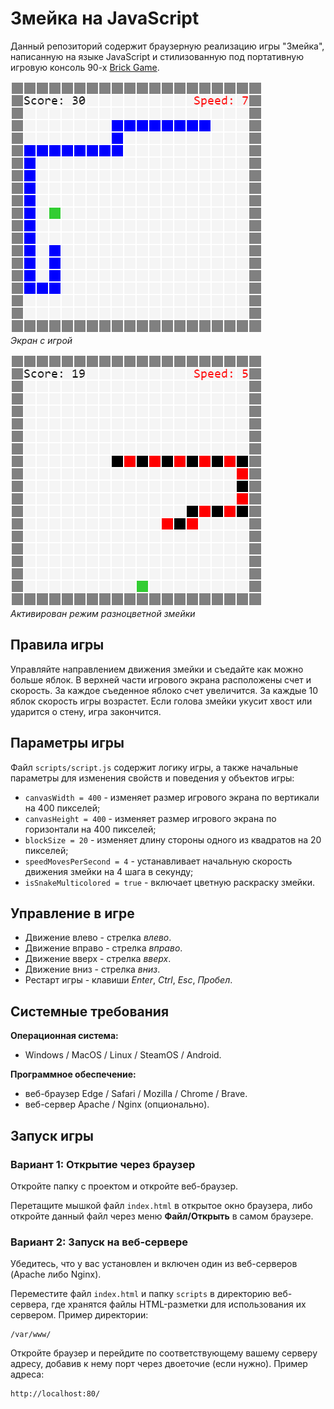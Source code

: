 # Змейка на JavaScript

Данный репозиторий содержит браузерную реализацию игры "Змейка", написанную на языке JavaScript и стилизованную под портативную игровую консоль 90-х [Brick Game](https://ru.wikipedia.org/wiki/Brick_Game).

![Экран](./screen-snake-default.png "Экран игры")\
*Экран с игрой*

![Разноцветная змейка](./screen-snake-multicolor.png "Режим разноцветной змейки")\
*Активирован режим разноцветной змейки*

## Правила игры

Управляйте направлением движения змейки и съедайте как можно больше яблок. В верхней части игрового экрана расположены счет и скорость. За каждое съеденное яблоко счет увеличится. За каждые 10 яблок скорость игры возрастет. Если голова змейки укусит хвост или ударится о стену, игра закончится.

## Параметры игры

Файл `scripts/script.js` содержит логику игры, а также начальные параметры для изменения свойств и поведения у объектов игры:

- `canvasWidth = 400` - изменяет размер игрового экрана по вертикали на 400 пикселей;
- `canvasHeight = 400` - изменяет размер игрового экрана по горизонтали на 400 пикселей;
- `blockSize = 20` - изменяет длину стороны одного из квадратов на 20 пикселей;
- `speedMovesPerSecond = 4` - устанавливает начальную скорость движения змейки на 4 шага в секунду;
- `isSnakeMulticolored = true` - включает цветную раскраску змейки.

## Управление в игре

* Движение влево - стрелка *влево*.
* Движение вправо - стрелка *вправо*.
* Движение вверх - стрелка *вверх*.
* Движение вниз - стрелка *вниз*.
* Рестарт игры - клавиши *Enter*, *Ctrl*, *Esc*, *Пробел*.

## Системные требования

**Операционная система:**

- Windows / MacOS / Linux / SteamOS / Android.

**Программное обеспечение:**

- веб-браузер Edge / Safari / Mozilla / Chrome / Brave.
- веб-сервер Apache / Nginx (опционально).

## Запуск игры

### Вариант 1: Открытие через браузер

Откройте папку с проектом и откройте веб-браузер.

Перетащите мышкой файл `index.html` в открытое окно браузера, либо откройте данный файл через меню **Файл/Открыть** в самом браузере.

### Вариант 2: Запуск на веб-сервере

Убедитесь, что у вас установлен и включен один из веб-серверов (Apache либо Nginx).

Переместите файл `index.html` и папку `scripts` в директорию веб-сервера, где хранятся файлы HTML-разметки для использования их сервером. Пример директории:

```
/var/www/
```

Откройте браузер и перейдите по соответствующему вашему серверу адресу, добавив к нему порт через двоеточие (если нужно). Пример адреса:

```
http://localhost:80/
```

